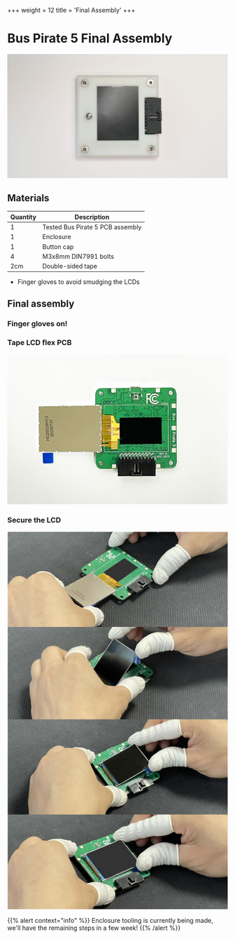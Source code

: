 +++
weight = 12
title = 'Final Assembly'
+++

# Bus Pirate 5 Final Assembly

![](./img/bp5-full-frontal.jpg)

## Materials
|Quantity|Description|
|-|-|
|1|Tested Bus Pirate 5 PCB assembly|
|1|Enclosure|
|1|Button cap|
|4|M3x8mm DIN7991 bolts|
|2cm|Double-sided tape|

- Finger gloves to avoid smudging the LCDs

## Final assembly

### Finger gloves on!

### Tape LCD flex PCB

![](./img/bp-lcd-tape.jpg)

### Secure the LCD

![](./img/lcd-fold.jpg)

{{% alert context="info" %}}
Enclosure tooling is currently being made, we'll have the remaining steps in a few week!
{{% /alert %}}

<!--

### Place board into enclosure base
{{% alert context="info" %}}
Angle the board to slide the USB and programming connectors in place first. Now the board should sit flush with the bottom shell.
{{% /alert %}}
### Remove LCD protector

### Place button cap into enclosure top

### Place base on the top

### Flip and secure with bolts
{{% alert context="warning" %}}
Not too tight, don't crack the case or LCD.
{{% /alert %}}
### Replace the LCD protector

-->


